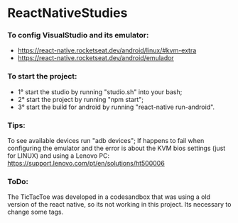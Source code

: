# ReactNativeStudies
### To config VisualStudio and its emulator:
* https://react-native.rocketseat.dev/android/linux/#kvm-extra
* https://react-native.rocketseat.dev/android/emulador

### To start the project:
- 1° start the studio by running "studio.sh" into your bash;
- 2° start the project by running "npm start";
- 3° start the build for android by running "react-native run-android".

### Tips:
To see available devices run "adb devices";
If happens to fail when configuring the emulator and the error is about the KVM bios settings (just for LINUX) and using a Lenovo PC: https://support.lenovo.com/pt/en/solutions/ht500006

### ToDo:
The TicTacToe was developed in a codesandbox that was using a old version of the react native, so its not working in this project. Its necessary to change some tags.
